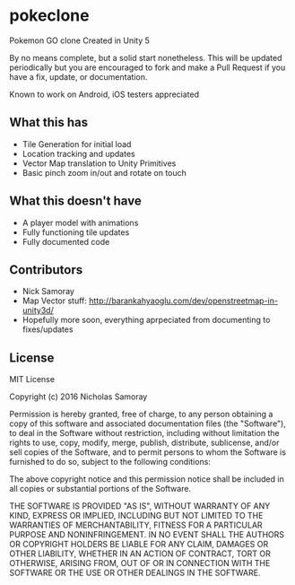 # pokeclone
Pokemon GO clone Created in Unity 5

By no means complete, but a solid start nonetheless. 
This will be updated periodically but you are encouraged to fork and make a Pull Request if you have a fix, update, or documentation.

Known to work on Android, iOS testers appreciated

## What this has

- Tile Generation for initial load
- Location tracking and updates
- Vector Map translation to Unity Primitives
- Basic pinch zoom in/out and rotate on touch

## What this doesn't have

 - A player model with animations
 - Fully functioning tile updates
 - Fully documented code
 
## Contributors 

- Nick Samoray
- Map Vector stuff: http://barankahyaoglu.com/dev/openstreetmap-in-unity3d/
- Hopefully more soon, everything aprpeciated from documenting to fixes/updates
 
## License
 
MIT License

Copyright (c) 2016 Nicholas Samoray

Permission is hereby granted, free of charge, to any person obtaining a copy
of this software and associated documentation files (the "Software"), to deal
in the Software without restriction, including without limitation the rights
to use, copy, modify, merge, publish, distribute, sublicense, and/or sell
copies of the Software, and to permit persons to whom the Software is
furnished to do so, subject to the following conditions:

The above copyright notice and this permission notice shall be included in all
copies or substantial portions of the Software.

THE SOFTWARE IS PROVIDED "AS IS", WITHOUT WARRANTY OF ANY KIND, EXPRESS OR
IMPLIED, INCLUDING BUT NOT LIMITED TO THE WARRANTIES OF MERCHANTABILITY,
FITNESS FOR A PARTICULAR PURPOSE AND NONINFRINGEMENT. IN NO EVENT SHALL THE
AUTHORS OR COPYRIGHT HOLDERS BE LIABLE FOR ANY CLAIM, DAMAGES OR OTHER
LIABILITY, WHETHER IN AN ACTION OF CONTRACT, TORT OR OTHERWISE, ARISING FROM,
OUT OF OR IN CONNECTION WITH THE SOFTWARE OR THE USE OR OTHER DEALINGS IN THE
SOFTWARE.
